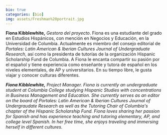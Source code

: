 ```yaml
---
bio: true
categories: [bio]
img: assets/Freshman%20portrait.jpg
---
```



**Fiona Kibblewhite,** *Gestora del proyecto*. Fiona es una estudiante del grado en Estudios Hispánicos, con mención en Negocios y Educación, en la Universidad de Columbia. Actualmente es miembro del consejo editorial de *Portales: Latin American & Iberian Cultures Journal of Undergraduate Research*, así como la presidenta de tutorías de la organización Hispanic Scholarship Fund de Columbia. A Fiona le encanta compartir su pasión por el español y tiene experiencia como enseñante y tutora de español en los niveles elementales, de AP y universitarios. En su tiempo libre, le gusta viajar y conocer culturas diferentes.

<em>**Fiona Kibblewhite,** *Project Manager*. Fiona is currently an undergraduate student at Columbia College studying Hispanic Studies with concentrations in Business Management and Education. She currently serves as an editor on the board of *Portales: Latin American & Iberian Cultures Journal of Undergraudate Research* as well as the Tutoring Chair of Columbia's chapter of the Hispanic Scholarship Fund. Fiona loves sharing her passion for Spanish and has experience teaching and tutoring elementary, AP, and college level Spanish. In her free time, she enjoys traveling and immersing herself in different cultures.</em>